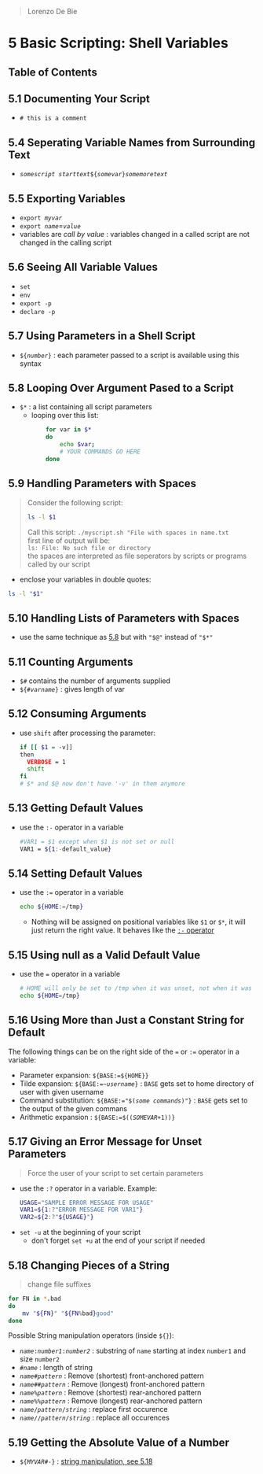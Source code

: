 >Lorenzo De Bie
# 5 Basic Scripting: Shell Variables
## Table of Contents


## 5.1 Documenting Your Script
* `# this is a comment`

## 5.4 Seperating Variable Names from Surrounding Text
* *`somescript starttext`*`${`*`somevar`*`}`*`somemoretext`*

## 5.5 Exporting Variables
* `export `*`myvar`*
* `export `*`name`*=*`value`*
* variables are *call by value* : variables changed in a called script are not changed in the calling script

## 5.6 Seeing All Variable Values
* `set`
* `env`
* `export -p`
* `declare -p`

## 5.7 Using Parameters in a Shell Script
* `${`*`number`*`}` : each parameter passed to a script is available using this syntax

## 5.8 Looping Over Argument Pased to a Script
* `$*` : a list containing all script parameters
  * looping over this list:  
    ``` bash
        for var in $*
        do
            echo $var;
            # YOUR COMMANDS GO HERE
        done
    ```

## 5.9 Handling Parameters with Spaces
> Consider the following script:
> ``` bash
> ls -l $1
> ```
> Call this script: `./myscript.sh "File with spaces in name.txt`  
> first line of output will be:  
> `ls: File: No such file or directory`  
> the spaces are interpreted as file seperators by scripts or programs called by our script
* enclose your variables in double quotes:  
```bash
ls -l "$1"
```

## 5.10 Handling Lists of Parameters with Spaces
* use the same technique as [5.8](#58-looping-over-argument-pased-to-a-script) but with `"$@"` instead of `"$*"`

## 5.11 Counting Arguments
* `$#` contains the number of arguments supplied
* `${#`*`varname`*`}` : gives length of var

## 5.12 Consuming Arguments
* use `shift` after processing the parameter:  
  ```bash
  if [[ $1 = -v]]
  then
    VERBOSE = 1
    shift
  fi
  # $* and $@ now don't have '-v' in them anymore
  ```

## 5.13 Getting Default Values
* use the `:-` operator in a variable
  ```bash
  #VAR1 = $1 except when $1 is not set or null
  VAR1 = ${1:-default_value}
  ```

## 5.14 Setting Default Values
* use the `:=` operator in a variable
  ```bash
  echo ${HOME:=/tmp}
  ```
  * Nothing will be assigned on positional variables like `$1` or `$*`, it will just return the right value. It behaves like the [`:-` operator](#513-getting-default-values)

## 5.15 Using null as a Valid Default Value
* use the `=` operator in a variable
  ```bash
  # HOME will only be set to /tmp when it was unset, not when it was empty
  echo ${HOME=/tmp}
  ```

## 5.16 Using More than Just a Constant String for Default
The following things can be on the right side of the `=` or `:=` operator in a variable:
* Parameter expansion: `${BASE:=${HOME}}`
* Tilde expansion: `${BASE:=~`*`username`*`}` : `BASE` gets set to home directory of user with given username
* Command substitution: `${BASE:="$(`*`some commands`*`)"}` : `BASE` gets set to the output of the given commans
* Arithmetic expansion : `${BASE:=$((`*`SOMEVAR`*`+1))}`

## 5.17 Giving an Error Message for Unset Parameters
> Force the user of your script to set certain parameters
* use the `:?` operator in a variable. Example:
  ```bash
  USAGE="SAMPLE ERROR MESSAGE FOR USAGE"
  VAR1=${1:?"ERROR MESSAGE FOR VAR1"}
  VAR2=${2:?"${USAGE}"}
  ```
* `set -u` at the beginning of your script
  * don't forget `set +u` at the end of your script if needed

## 5.18 Changing Pieces of a String
> change file suffixes
```bash
for FN in *.bad
do
    mv "${FN}" "${FN%bad}good"
done
```
Possible String manipulation operators (inside `${}`):
* *`name`*`:`*`number1`*`:`*`number2`* : substring of `name` starting at index `number1` and size `number2`
* `#`*`name`* : length of string
* *`name`*`#`*`pattern`* : Remove (shortest) front-anchored pattern
* *`name`*`##`*`pattern`* : Remove (longest) front-anchored pattern
* *`name`*`%`*`pattern`* : Remove (shortest) rear-anchored pattern
* *`name`*`%%`*`pattern`* : Remove (longest) rear-anchored pattern
* *`name`*`/`*`pattern`*`/`*`string`* : replace first occurence
* *`name`*`//`*`pattern`*`/`*`string`* : replace all occurences

## 5.19 Getting the Absolute Value of a Number
* `${`*`MYVAR`*`#-}` : [string manipulation, see 5.18](#518-changing-pieces-of-a-string)
